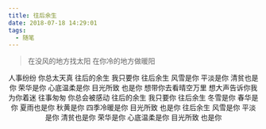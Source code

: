```yaml
---
title: 往后余生
date: 2018-07-18 14:29:01
tags:   
  - 随笔
---
```


<blockquote class="blockquote-center">
  在没风的地方找太阳
  在你冷的地方做暖阳
  <!-- more -->
</blockquote>

<center>
  人事纷纷
  你总太天真
  往后的余生
  我只要你
  往后余生
  风雪是你
  平淡是你
  清贫也是你
  荣华是你
  心底温柔是你
  目光所致
  也是你
  想带你去看晴空万里
  想大声告诉你我为你着迷
  往事匆匆
  你总会被感动
  往后的余生
  我只要你
  往后余生
  冬雪是你
  春华是你
  夏雨也是你
  秋黄是你
  四季冷暖是你
  目光所致
  也是你
  往后余生
  风雪是你
  平淡是你
  清贫也是你
  荣华是你
  心底温柔是你
  目光所致
  也是你
</center>